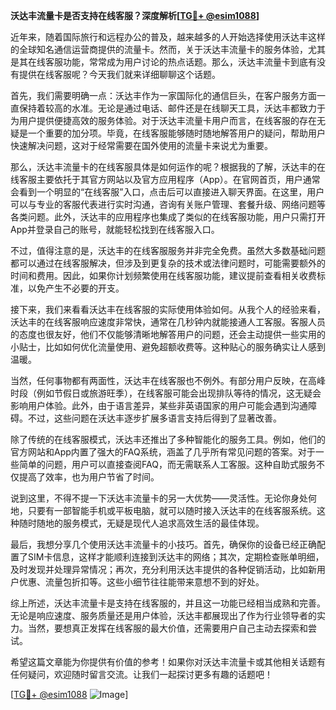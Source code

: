 **沃达丰流量卡是否支持在线客服？深度解析[[TG💪+ @esim1088](https://t.me/s/esim1088)]**

近年来，随着国际旅行和远程办公的普及，越来越多的人开始选择使用沃达丰这样的全球知名通信运营商提供的流量卡。然而，关于沃达丰流量卡的服务体验，尤其是其在线客服功能，常常成为用户讨论的热点话题。那么，沃达丰流量卡到底有没有提供在线客服呢？今天我们就来详细聊聊这个话题。

首先，我们需要明确一点：沃达丰作为一家国际化的通信巨头，在客户服务方面一直保持着较高的水准。无论是通过电话、邮件还是在线聊天工具，沃达丰都致力于为用户提供便捷高效的服务体验。对于沃达丰流量卡用户而言，在线客服的存在无疑是一个重要的加分项。毕竟，在线客服能够随时随地解答用户的疑问，帮助用户快速解决问题，这对于经常需要在国外使用的流量卡来说尤为重要。

那么，沃达丰流量卡的在线客服具体是如何运作的呢？根据我的了解，沃达丰的在线客服主要依托于其官方网站以及官方应用程序（App）。在官网首页，用户通常会看到一个明显的“在线客服”入口，点击后可以直接进入聊天界面。在这里，用户可以与专业的客服代表进行实时沟通，咨询有关账户管理、套餐升级、网络问题等各类问题。此外，沃达丰的应用程序也集成了类似的在线客服功能，用户只需打开App并登录自己的账号，就能轻松找到在线客服入口。

不过，值得注意的是，沃达丰的在线客服服务并非完全免费。虽然大多数基础问题都可以通过在线客服解决，但涉及到更复杂的技术或法律问题时，可能需要额外的时间和费用。因此，如果你计划频繁使用在线客服功能，建议提前查看相关收费标准，以免产生不必要的开支。

接下来，我们来看看沃达丰在线客服的实际使用体验如何。从我个人的经验来看，沃达丰的在线客服响应速度非常快，通常在几秒钟内就能接通人工客服。客服人员的态度也很友好，他们不仅能够清晰地解答用户的问题，还会主动提供一些实用的小贴士，比如如何优化流量使用、避免超额收费等。这种贴心的服务确实让人感到温暖。

当然，任何事物都有两面性，沃达丰在线客服也不例外。有部分用户反映，在高峰时段（例如节假日或旅游旺季），在线客服可能会出现排队等待的情况，这无疑会影响用户体验。此外，由于语言差异，某些非英语国家的用户可能会遇到沟通障碍。不过，这些问题在沃达丰逐步扩展多语言支持后得到了显著改善。

除了传统的在线客服模式，沃达丰还推出了多种智能化的服务工具。例如，他们的官方网站和App内置了强大的FAQ系统，涵盖了几乎所有常见问题的答案。对于一些简单的问题，用户可以直接查阅FAQ，而无需联系人工客服。这种自助式服务不仅提高了效率，也为用户节省了时间。

说到这里，不得不提一下沃达丰流量卡的另一大优势——灵活性。无论你身处何地，只要有一部智能手机或平板电脑，就可以随时接入沃达丰的在线客服系统。这种随时随地的服务模式，无疑是现代人追求高效生活的最佳体现。

最后，我想分享几个使用沃达丰流量卡的小技巧。首先，确保你的设备已经正确配置了SIM卡信息，这样才能顺利连接到沃达丰的网络；其次，定期检查账单明细，及时发现并处理异常情况；再次，充分利用沃达丰提供的各种促销活动，比如新用户优惠、流量包折扣等。这些小细节往往能带来意想不到的好处。

综上所述，沃达丰流量卡是支持在线客服的，并且这一功能已经相当成熟和完善。无论是响应速度、服务质量还是用户体验，沃达丰都展现出了作为行业领导者的实力。当然，要想真正发挥在线客服的最大价值，还需要用户自己主动去探索和尝试。

希望这篇文章能为你提供有价值的参考！如果你对沃达丰流量卡或其他相关话题有任何疑问，欢迎随时留言交流。让我们一起探讨更多有趣的话题吧！

[[TG💪+ @esim1088](https://t.me/s/esim1088) ![Image](https://i.postimg.cc/4NQfJmqS/Snipaste-2025-05-13-00-14-12.png)]